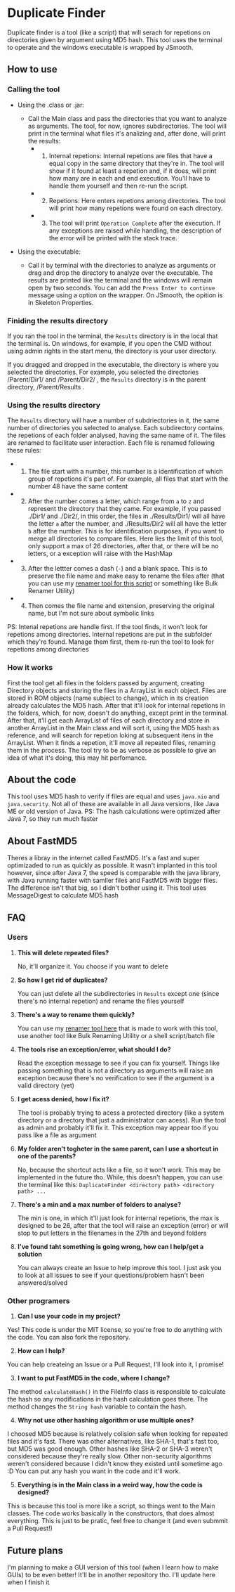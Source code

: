 # Duplicate Finder

Duplicate finder is a tool (like a script) that will serach for repetions on directories given by argument using MD5 hash.
This tool uses the terminal to operate and the windows executable is wrapped by JSmooth.

## How to use

### Calling the tool

* Using the .class or .jar:

  - Call the Main class and pass the directories that you want to analyze as arguments. The tool, for now, ignores subdirectories. The tool will print in the terminal what files it's analizing and, after done, will print the results:
    - 1. Internal repetions: Internal repetions are files that have a equal copy in the same directory that they're in. The tool will show if it found at least a repetion and, if it does, will print how many are in each and end execution. You'll have to handle them yourself and then re-run the script.
    - 2. Repetions: Here enters repetions among directories. The tool will print how many repetions were found on each directory.
    - 3. The tool will print `Operation Complete` after the execution. If any exceptions are raised while handling, the description of the error will be printed with the stack trace.

* Using the executable:

  - Call it by terminal with the directories to analyze as arguments or drag and drop the directory to analyze over the executable. The results are printed like the terminal and the windows will remain open by two seconds. You can add the `Press Enter to continue` message using a option on the wrapper. On JSmooth, the opition is in Skeleton Properties.

### Finiding the results directory

If you ran the tool in the terminal, the `Results` directory is in the local that the terminal is. On windows, for example, if you open the CMD without using admin rights in the start menu, the directory is your user directory.

If you dragged and dropped in the executable, the directory is where you selected the directories. For example, you selected the directories /Parent/Dir1/ and /Parent/Dir2/ , the `Results` directory is in the parent directory, /Parent/Results .

### Using the results directory

The `Results` directory will have a number of subdriectories in it, the same number of directories you selected to analyse. Each subdirectory contains the repetions of each folder analysed, having the same name of it. The files are renamed to facilitate user interaction. Each file is renamed following these rules:
  - 1. The file start with a number, this number is a identification of which group of repetions it's part of. For example, all files that start with the number 48 have the same content
  - 2. After the number comes a letter, which range from `a` to `z` and represent the directory that they came. For example, if you passed ./Dir1/ and ./Dir2/, in this order, the files in ./Results/Dir1/ will all have the letter `a` after the number, and ./Results/Dir2 will all have the letter `b` after the number. This is for identification purposes, if you want to merge all directories to compare files. Here lies the limit of this tool, only support a max of 26 directories, after that, or there will be no letters, or a exception will raise with the HashMap
  - 3. After the lettter comes a dash (`-`) and a blank space. This is to preserve the file name and make easy to rename the files after (that you can use my [renamer tool for this script](https://github.com/FlyingWolFox/Duplicate-Finder-Renamer/) or something like Bulk Renamer Utility)
  - 4. Then comes the file name and extension, preserving the original name, but I'm not sure about symbolic links

PS: Intenal repetions are handle first. If the tool finds, it won't look for repetions among directories. Internal repetions are put in the subfolder which they're found. Manage them first, them re-run the tool to look for repetions among directories

### How it works

First the tool get all files in the folders passed by argument, creating Directory objects and storing the files in a ArrayList in each object. Files are stored in ROM objects (name subject to change), which in its creation already calculates the MD5 hash. After that it'll look for internal repetions in the folders, which, for now, doesn't do anything, except print in the terminal. After that, it'll get each ArrayList of files of each directory and store in another ArrayList in the Main class and will sort it, using the MD5 hash as reference, and will search for repetion loking at subsequent itens in the ArrayList. When it finds a repetion, it'll move all repeated files, renaming them in the process. The tool try to be as verbose as possible to give an idea of what it's doing, this may hit perfomance.

## About the code

This tool uses MD5 hash to verify if files are equal and uses `java.nio` and `java.security`. Not all of these are available in all Java versions, like Java ME or old version of Java. PS: The hash calculations were optimized after Java 7, so they run much faster

## About FastMD5

Theres a libray in the internet called FastMD5. It's a fast and super optimizaded to run as quickly as possible. It wasn't implanted in this tool however, since after Java 7, the speed is comparable with the java library, with Java running faster with samller files and FastMD5 with bigger files. The difference isn't that big, so I didn't bother using it. This tool uses MessageDigest to calculate MD5 hash

## FAQ

### Users

1. **This will delete repeated files?**

   No, it'll organize it. You choose if you want to delete

2. **So how I get rid of duplicates?**

   You can just delete all the subdirectories in `Results` except one (since there's no internal repetion) and rename the files yourself

3. **There's a way to rename them quickly?**

   You can use my [renamer tool here](https://github.com/FlyingWolFox/Duplicate-Finder-Renamer/) that is made to work with this tool, use another tool like Bulk Renaming Utility or a shell script/batch file

4. **The tools rise an exception/error, what should I do?**

   Read the exception message to see if you can fix yourself. Things like passing something that is not a directory as arguments will raise an exception because there's no verification to see if the argument is a valid directory (yet)

5. **I get acess denied, how I fix it?**

   The tool is probably trying to acess a protected directory (like a system directory or a directory that just a administrator can acess). Run the tool as admin and probably it'll fix it. This exception may appear too if you pass like a file as argument

6. **My folder aren't togheter in the same parent, can I use a shortcut in one of the parents?**

   No, because the shortcut acts like a file, so it won't work. This may be implemented in the future tho. While, this doesn't happen, you can use the terminal like this: `DuplicateFinder <directory path> <directory path> ...`

7. **There's a min and a max number of folders to analyse?**

   The min is one, in which it'll just look for internal repetions, the max is designed to be 26, after that the tool will raise an exception (error) or will stop to put letters in the filenames in the 27th and beyond folders

8. **I've found taht something is going wrong, how can I help/get a solution**

   You can always create an Issue to help improve this tool. I just ask you to look at all issues to see if your questions/problem hasn't been answered/solved

### Other programers

1. **Can I use your code in my project?**

Yes! This code is under the MIT license, so you're free to do anything with the code. You can also fork the repository.

2. **How can I help?**

You can help createing an Issue or a Pull Request, I'll look into it, I promise!

3. **I want to put FastMD5 in the code, where I change?**

The method `calculateHash()` in the FileInfo class is responsible to calculate the hash so any modifications in the hash calculation goes there. The method changes the `String hash` variable to contain the hash.

4. **Why not use other hashing algorithm or use multiple ones?**

I choosed MD5 because is relatively colision safe when looking for repeated files and it's fast. There was other alternatives, like SHA-1, that's fast too, but MD5 was good enough. Other hashes like SHA-2 or SHA-3 weren't considered because they're really slow. Other non-security algorithms weren't considered because I didn't know they existed until sometime ago :D You can put any hash you want in the code and it'll work.

5. **Everything is in the Main class in a weird way, how the code is designed?**

This is because this tool is more like a script, so things went to the Main classes. The code works basically in the constructors, that does almost everything. This is just to be pratic, feel free to change it (and even submmit a Pull Request!)

## Future plans

I'm planning to make a GUI version of this tool (when I learn how to make GUIs) to be even better! It'll be in another repository tho. I'll update here when I finish it
